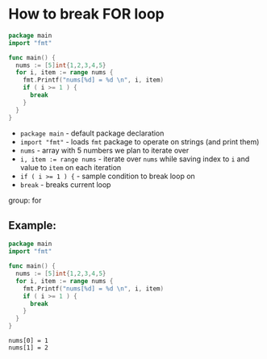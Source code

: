 # How to break FOR loop

```go
package main
import "fmt"

func main() {
  nums := [5]int{1,2,3,4,5}
  for i, item := range nums {
    fmt.Printf("nums[%d] = %d \n", i, item)
    if ( i >= 1 ) {
      break
    }
  }
}
```

- `package main` - default package declaration
- `import "fmt"` - loads `fmt` package to operate on strings (and print them)
- `nums` - array with 5 numbers we plan to iterate over
- `i, item := range nums` - iterate over `nums` while saving index to `i` and value to `item` on each iteration
- `if ( i >= 1 ) {` - sample condition to break loop on
- `break` - breaks current loop

group: for

## Example: 
```go
package main
import "fmt"

func main() {
  nums := [5]int{1,2,3,4,5}
  for i, item := range nums {
    fmt.Printf("nums[%d] = %d \n", i, item)
    if ( i >= 1 ) {
      break
    }
  }
}
```
```
nums[0] = 1 
nums[1] = 2 

```

